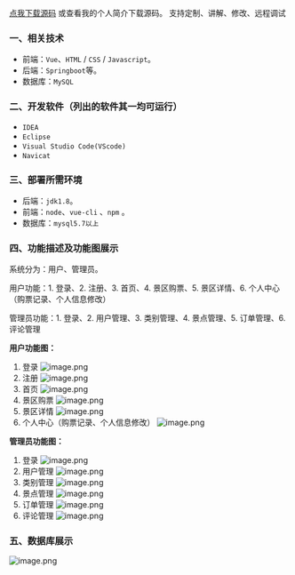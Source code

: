 [点我下载源码](https://www.oneprosol.com/detail/e54d87b4cafc4604bbffe7c8bb1abe38) 
或查看我的个人简介下载源码。
支持定制、讲解、修改、远程调试

### 一、相关技术

- 前端：`Vue`、`HTML` / `CSS` / `Javascript`。
- 后端：`Springboot`等。
- 数据库：`MySQL`

### 二、开发软件（列出的软件其一均可运行）

- `IDEA`
- `Eclipse`
- `Visual Studio Code(VScode)`
- `Navicat`

### 三、部署所需环境

- 后端：`jdk1.8`。
- 前端：`node`、`vue-cli` 、`npm`  。
- 数据库：`mysql5.7以上`

### 四、功能描述及功能图展示

系统分为：用户、管理员。

用户功能：1. 登录、2. 注册、3. 首页、4. 景区购票、5. 景区详情、6. 个人中心（购票记录、个人信息修改）

管理员功能：1. 登录、2. 用户管理、3. 类别管理、4. 景点管理、5. 订单管理、6. 评论管理

**用户功能图：**

1. 登录
   ![image.png](https://pic.picprosol.com/user_upload/1ca4a16527164fbdbe5588f4023765f3/2024-12-07%2010:56:00_image.png)
2. 注册
   ![image.png](https://pic.picprosol.com/user_upload/1ca4a16527164fbdbe5588f4023765f3/2024-12-07%2010:56:06_image.png)
3. 首页
   ![image.png](https://pic.picprosol.com/user_upload/1ca4a16527164fbdbe5588f4023765f3/2024-12-07%2010:56:13_image.png)
4. 景区购票
   ![image.png](https://pic.picprosol.com/user_upload/1ca4a16527164fbdbe5588f4023765f3/2024-12-07%2010:58:13_image.png)
5. 景区详情
   ![image.png](https://pic.picprosol.com/user_upload/1ca4a16527164fbdbe5588f4023765f3/2024-12-07%2010:58:25_image.png)
6. 个人中心（购票记录、个人信息修改）
   ![image.png](https://pic.picprosol.com/user_upload/1ca4a16527164fbdbe5588f4023765f3/2024-12-07%2010:58:39_image.png)

**管理员功能图：**

1. 登录
   ![image.png](https://pic.picprosol.com/user_upload/1ca4a16527164fbdbe5588f4023765f3/2024-12-07%2010:58:50_image.png)
2. 用户管理
   ![image.png](https://pic.picprosol.com/user_upload/1ca4a16527164fbdbe5588f4023765f3/2024-12-07%2010:58:57_image.png)
3. 类别管理
   ![image.png](https://pic.picprosol.com/user_upload/1ca4a16527164fbdbe5588f4023765f3/2024-12-07%2010:59:04_image.png)
4. 景点管理
   ![image.png](https://pic.picprosol.com/user_upload/1ca4a16527164fbdbe5588f4023765f3/2024-12-07%2010:59:12_image.png)
5. 订单管理
   ![image.png](https://pic.picprosol.com/user_upload/1ca4a16527164fbdbe5588f4023765f3/2024-12-07%2011:00:04_image.png)
6. 评论管理
   ![image.png](https://pic.picprosol.com/user_upload/1ca4a16527164fbdbe5588f4023765f3/2024-12-07%2011:00:10_image.png)

### 五、数据库展示

![image.png](https://pic.picprosol.com/user_upload/1ca4a16527164fbdbe5588f4023765f3/2024-12-07%2011:00:45_image.png)


